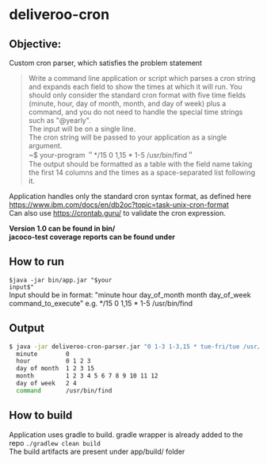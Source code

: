# deliveroo-cron

## Objective: 
Custom cron parser, which satisfies the problem statement

>Write a command line application or script which parses a cron string and expands each field
>to show the times at which it will run.
>You should only consider the standard cron format with five time fields (minute, hour, day of
>month, month, and day of week) plus a command, and you do not need to handle the special
>time strings such as "@yearly".<br>
>The input will be on a single line.<br>
>The cron string will be passed to your application as a single argument.<br>
>~$ your-program ＂*/15 0 1,15 * 1-5 /usr/bin/find＂<br>
>The output should be formatted as a table with the field name taking the first 14 columns and
>the times as a space-separated list following it.

Application handles only the standard cron syntax format, as defined here https://www.ibm.com/docs/en/db2oc?topic=task-unix-cron-format <br>
Can also use https://crontab.guru/ to validate the cron expression.<br>

<p>
<b>
Version 1.0 can be found in bin/<br> 
jacoco-test coverage reports can be found under <br>
</b>
</p>

## How to run
<code>$java -jar bin/app.jar "$your input$" </code><br>
Input should be in format: "minute hour day_of_month month day_of_week command_to_execute" e.g. */15 0 1,15 * 1-5 /usr/bin/find

## Output
```bash
$ java -jar deliveroo-cron-parser.jar "0 1-3 1-3,15 * tue-fri/tue /usr/bin/find"
  minute        0
  hour          0 1 2 3
  day of month  1 2 3 15
  month         1 2 3 4 5 6 7 8 9 10 11 12
  day of week   2 4
  command       /usr/bin/find
```

## How to build
Application uses gradle to build. gradle wrapper is already added to the repo
<code>./gradlew clean build</code> <br>
The build artifacts are present under app/build/ folder
